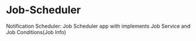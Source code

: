 # Job-Scheduler
Notification Scheduler: Job Scheduler app with implements Job Service and Job Conditions(Job Info)
